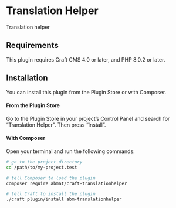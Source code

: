 # Translation Helper

Translation helper

## Requirements

This plugin requires Craft CMS 4.0 or later, and PHP 8.0.2 or later.

## Installation

You can install this plugin from the Plugin Store or with Composer.

#### From the Plugin Store

Go to the Plugin Store in your project’s Control Panel and search for “Translation Helper”. Then press “Install”.

#### With Composer

Open your terminal and run the following commands:

```bash
# go to the project directory
cd /path/to/my-project.test

# tell Composer to load the plugin
composer require abmat/craft-translationhelper

# tell Craft to install the plugin
./craft plugin/install abm-translationhelper
```
